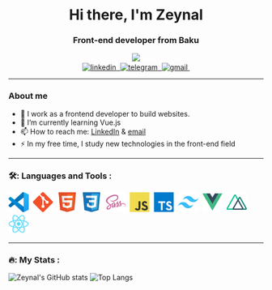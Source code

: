 <div id="header" align="center">
  <h1>Hi there, I'm Zeynal</h1>
  <h3>Front-end developer from Baku</h3>
</div>
<div id="header" align="center">
 <img src="https://media.giphy.com/media/v1.Y2lkPTc5MGI3NjExeDE0OWtiNXFmdDJzMG9tcnB1enhpNWgxOXdrc3psOGlranlvZHBqdyZlcD12MV9pbnRlcm5hbF9naWZfYnlfaWQmY3Q9cw/zhYSVCirREeIZtONCI/giphy.gif" width="200"/>
</div>
<div id="socials" align="center">
  <a href="https://www.linkedin.com/in/zeynalalishov/">
    <img src="https://github.com/gauravghongde/social-icons/blob/master/SVG/Color/LinkedIN.svg" title="linkedin" alt="linkedin" width="40" height="40"/>&nbsp;
  </a>
  <a href="https://t.me/alishovz">
    <img src="https://github.com/gauravghongde/social-icons/blob/master/SVG/Color/Telegram.svg" title="telegram" alt="telegram" width="40"  
height="40"/>&nbsp;
  </a>
  <a href="mailto:alishovzeynal@gmail.com">
    <img src="https://github.com/gauravghongde/social-icons/blob/master/SVG/Color/Gmail.svg" title="gmail" alt="gmail" width="40"  
height="40"/>&nbsp;
  </a>
</div>

---

<h3>About me</h3>

- 🔭 I work as a frontend developer to build websites.
- 🌱 I’m currently learning Vue.js
- 📫 How to reach me: [LinkedIn](https://www.linkedin.com/in/zeynalalishov/) & [email](mailto:alishovzeynal@gmail.com)
- ⚡ In my free time, I study new technologies in the front-end field

---

### 🛠️: Languages and Tools :
<div>
  <img src="https://github.com/devicons/devicon/blob/master/icons/vscode/vscode-original.svg" title="vscode" alt="vscode" width="40" height="40"/>&nbsp;
  <img src="https://github.com/devicons/devicon/blob/master/icons/git/git-original.svg" title="git" alt="git" width="40" height="40"/>&nbsp;
  <img src="https://github.com/devicons/devicon/blob/master/icons/html5/html5-original.svg" title="html" alt="html" width="40" height="40"/>&nbsp;
  <img src="https://github.com/devicons/devicon/blob/master/icons/css3/css3-original.svg" title="css" alt="css" width="40" height="40"/>&nbsp;
  <img src="https://github.com/devicons/devicon/blob/master/icons/sass/sass-original.svg" title="sass" alt="sass" width="40" height="40"/>&nbsp;
  <img src="https://github.com/devicons/devicon/blob/master/icons/javascript/javascript-original.svg" title="javascript" alt="javascript" width="40" height="40"/>&nbsp;
  <img src="https://github.com/devicons/devicon/blob/master/icons/typescript/typescript-original.svg" title="typescript" alt="typescript" width="40" height="40"/>&nbsp;
  <img src="https://github.com/devicons/devicon/blob/master/icons/tailwindcss/tailwindcss-original.svg" title="tailwindcss" alt="tailwindcss" width="40" height="40"/>&nbsp;
  <img src="https://github.com/devicons/devicon/blob/master/icons/vuejs/vuejs-original.svg" title="vue" alt="vue" width="40" height="40"/>&nbsp;
  <img src="https://github.com/devicons/devicon/blob/master/icons/nuxtjs/nuxtjs-original.svg" title="nuxt" alt="nuxt" width="40" height="40"/>&nbsp;
  <img src="https://github.com/devicons/devicon/blob/master/icons/react/react-original.svg" title="react" alt="react" width="40" height="40"/>&nbsp;
</div>

---

### 🔥: My Stats :
![Zeynal's GitHub stats](https://github-readme-stats.vercel.app/api?username=AlishovZeynal&theme=highcontrast&show_icons=true&card_width=1010)
![Top Langs](https://github-readme-stats.vercel.app/api/top-langs/?username=AlishovZeynal&layout=compact&theme=highcontrast&card_width=1010)
